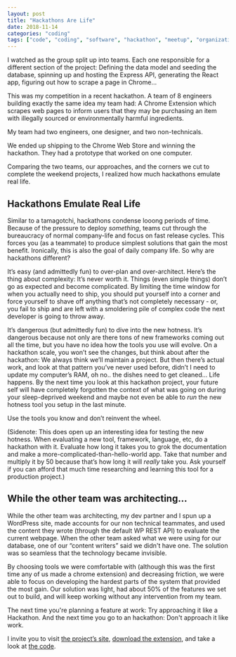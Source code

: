 ```yaml
---
layout: post
title: "Hackathons Are Life"
date: 2018-11-14
categories: "coding"
tags: ["code", "coding", "software", "hackathon", "meetup", "organization"]
---
```


I watched as the group split up into teams. Each one responsible for a different section of the project: Defining the data model and seeding the database, spinning up and hosting the Express API, generating the React app, figuring out how to scrape a page in Chrome…

This was my competition in a recent hackathon. A team of 8 engineers building exactly the same idea my team had: A Chrome Extension which scrapes web pages to inform users that they may be purchasing an item with illegally sourced or environmentally harmful ingredients.

My team had two engineers, one designer, and two non-technicals.

We ended up shipping to the Chrome Web Store and winning the hackathon. They had a prototype that worked on one computer.

Comparing the two teams, our approaches, and the corners we cut to complete the weekend projects, I realized how much hackathons emulate real life.

## Hackathons Emulate Real Life

Similar to a tamagotchi, hackathons condense looong periods of time. Because of the pressure to deploy _something_, teams cut through the bureaucracy of normal company-life and focus on fast release cycles. This forces you (as a teammate) to produce simplest solutions that gain the most benefit. Ironically, this is also the goal of daily company life. So why are hackathons different?

It’s easy (and admittedly fun) to over-plan and over-architect. Here’s the thing about complexity: It’s never worth it. Things (even simple things) don’t go as expected and become complicated. By limiting the time window for when you actually need to ship, you should put yourself into a corner and force yourself to shave off anything that’s not completely necessary - or, you fail to ship and are left with a smoldering pile of complex code the next developer is going to throw away.

It’s dangerous (but admittedly fun) to dive into the new hotness. It’s dangerous because not only are there tons of new frameworks coming out all the time, but you have no idea how the tools you use will evolve. On a hackathon scale, you won’t see the changes, but think about after the hackathon: We always think we’ll maintain a project. But then there’s actual work, and look at that pattern you’ve never used before, didn’t I need to update my computer’s RAM, oh no.. the dishes need to get cleaned… Life happens. By the next time you look at this hackathon project, your future self will have completely forgotten the context of what was going on during your sleep-deprived weekend and maybe not even be able to _run_ the new hotness tool you setup in the last minute.

Use the tools you know and don’t reinvent the wheel.

(Sidenote: This does open up an interesting idea for testing the new hotness. When evaluating a new tool, framework, language, etc, do a hackathon with it. Evaluate how long it takes you to grok the documentation and make a more-complicated-than-hello-world app. Take that number and multiply it by 50 because that’s how long it will _really_ take you. Ask yourself if you can afford that much time researching and learning this tool for a production project.)

## While the other team was architecting…

While the other team was architecting, my dev partner and I spun up a WordPress site, made accounts for our non technical teammates, and used the content they wrote (through the default  WP REST API) to evaluate the current webpage.
When the other team asked what we were using for our database, one of our “content writers” said we didn't have one. The solution was so seamless that the technology became invisible.  


By choosing tools we were comfortable with (although this was the first time  any of us made a chrome extension) and decreasing friction, we were able to focus on developing the hardest parts of the system that provided the most gain. Our solution was light, had about 50% of the features we set out to build, and will keep working without any intervention from my team.

The next time you're planning a feature at work: Try approaching it like a Hackathon. And the next time you go to an hackathon: Don't approach it like work.

I invite you to visit [the project’s site](https://2018zoohackathon.ajzane.com), [download the extension](https://chrome.google.com/webstore/detail/conscious-consumer/epanifmhoacidolgoijlkkphokheimhc), and take a look at [the code](https://github.com/azanebrain/zoohackathon2018).

